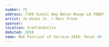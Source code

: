 ```yaml
---
number: 75
address: 7109 Scenic Hwy Baton Rouge LA 70807
artist: Jo Hines Jr. + Marc Fresh
sponsor: 
location: Scotlandville
debuted: 2018
name: MLK Festival of Service 2018: Mural #9
---
```

